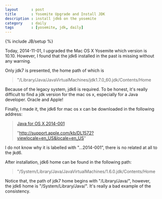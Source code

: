 ```yaml
---
layout      : post
title       : Yosemite Upgrade and Install JDK
description : install jdk6 on the yosemite
category    : daily
tags        : [yosemite, jdk, daily]
---
```

{% include JB/setup %}

Today, 2014-11-01, I upgraded the Mac OS X Yosemite which version is 10.10. However, I found that the jdk6 installed in the past is missing without any warning.

Only jdk7 is presented, the home path of which is

> "/Library/Java/JavaVirtualMachines/jdk1.7.0_60.jdk/Contents/Home
>

Because of the legacy system, jdk6 is required. To be honest, it's really difficult to find a jdk version for the mac os x, especially for a Java developer. Oracle and Apple!

Finally, I made it, the jdk6 for mac os x can be downloaded in the following address:

> [Java for OS X 2014-001](http://support.apple.com/kb/DL1572?viewlocale=en_US&locale=en_US "Java for OS X 2014-001")
>
> "http://support.apple.com/kb/DL1572?viewlocale=en_US&locale=en_US"
>

I do not know why it is labelled with "...2014-001", there is no related at all to the jkd6.

After installation, jdk6 home can be found in the following path:

> "/System/Library/Java/JavaVirtualMachines/1.6.0.jdk/Contents/Home
>

Notice that, the path of jdk7 home begins with "/Library/Java/", however, the jdk6 home is "/System/Library/Java/". It's really a bad example of the consistency.

